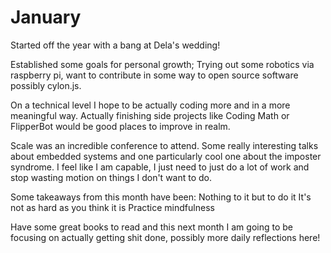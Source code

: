 # January

Started off the year with a bang at Dela's wedding!

Established some goals for personal growth; Trying out some robotics via
raspberry pi, want to contribute in some way to open source software possibly
cylon.js.

On a technical level I hope to be actually coding more and in a more meaningful
way. Actually finishing side projects like Coding Math or FlipperBot would be
good places to improve in realm.

Scale was an incredible conference to attend. Some really interesting talks
about embedded systems and one particularly cool one about the imposter
syndrome. I feel like I am capable, I just need to just do a lot of work and
stop wasting motion on things I don't want to do.

Some takeaways from this month have been:
Nothing to it but to do it
It's not as hard as you think it is
Practice mindfulness

Have some great books to read and this next month I am going to be focusing on
actually getting shit done, possibly more daily reflections here!
